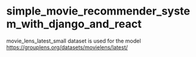 # simple_movie_recommender_system_with_django_and_react
movie_lens_latest_small dataset is used for the model
https://grouplens.org/datasets/movielens/latest/

